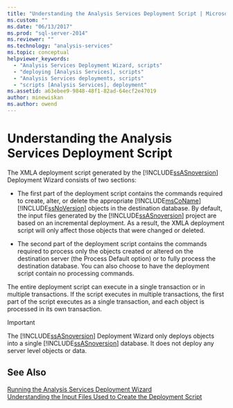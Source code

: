 ```yaml
---
title: "Understanding the Analysis Services Deployment Script | Microsoft Docs"
ms.custom: ""
ms.date: "06/13/2017"
ms.prod: "sql-server-2014"
ms.reviewer: ""
ms.technology: "analysis-services"
ms.topic: conceptual
helpviewer_keywords: 
  - "Analysis Services Deployment Wizard, scripts"
  - "deploying [Analysis Services], scripts"
  - "Analysis Services deployments, scripts"
  - "scripts [Analysis Services], deployment"
ms.assetid: a63ebee9-9848-48f1-82ad-64ecf2e47019
author: minewiskan
ms.author: owend
---
```

# Understanding the Analysis Services Deployment Script
  The XMLA deployment script generated by the [!INCLUDE[ssASnoversion](../../includes/ssasnoversion-md.md)] Deployment Wizard consists of two sections:  
  
-   The first part of the deployment script contains the commands required to create, alter, or delete the appropriate [!INCLUDE[msCoName](../../includes/msconame-md.md)] [!INCLUDE[ssNoVersion](../../includes/ssnoversion-md.md)] objects in the destination database. By default, the input files generated by the [!INCLUDE[ssASnoversion](../../includes/ssasnoversion-md.md)] project are based on an incremental deployment. As a result, the XMLA deployment script will only affect those objects that were changed or deleted.  
  
-   The second part of the deployment script contains the commands required to process only the objects created or altered on the destination server (the Process Default option) or to fully process the destination database. You can also choose to have the deployment script contain no processing commands.  
  
 The entire deployment script can execute in a single transaction or in multiple transactions. If the script executes in multiple transactions, the first part of the script executes as a single transaction, and each object is processed in its own transaction.  
  
> [!IMPORTANT]  
>  The [!INCLUDE[ssASnoversion](../../includes/ssasnoversion-md.md)] Deployment Wizard only deploys objects into a single [!INCLUDE[ssASnoversion](../../includes/ssasnoversion-md.md)] database. It does not deploy any server level objects or data.  
  
## See Also  
 [Running the Analysis Services Deployment Wizard](running-the-analysis-services-deployment-wizard.md)   
 [Understanding the Input Files Used to Create the Deployment Script](deployment-script-files-input-used-to-create-deployment-script.md)  
  
  
